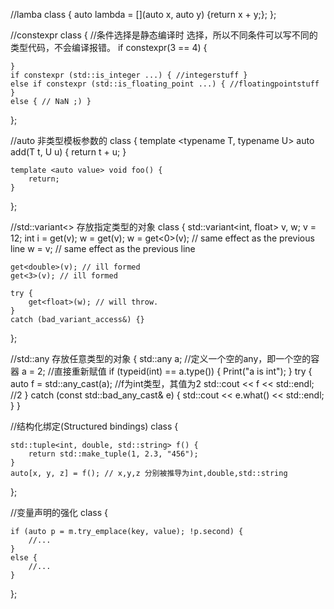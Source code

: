 //lamba
class
{
	auto lambda = [](auto x, auto y) {return x + y;};
};

//constexpr
class
{
    //条件选择是静态编译时 选择，所以不同条件可以写不同的类型代码，不会编译报错。
	if constexpr(3 == 4)
	{

	}
	if constexpr (std::is_integer ...) { //integerstuff }
	else if constexpr (std::is_floating_point ...) { //floatingpointstuff }
	else { // NaN ;) }

};

//auto 非类型模板参数的 
class
{
	template <typename T, typename U>
	auto add(T t, U u) {
		return t + u;
	}


	template <auto value> void foo() {
		return;
	}
};

//std::variant<> 存放指定类型的对象
class
{
	std::variant<int, float> v, w;
	v = 12;
	int i = get<int>(v);
	w = get<int>(v);
	w = get<0>(v); // same effect as the previous line
	w = v; // same effect as the previous line

	get<double>(v); // ill formed
	get<3>(v); // ill formed

	try {
		get<float>(w); // will throw.
	}
	catch (bad_variant_access&) {}
};

//std::any 存放任意类型的对象
{
	std::any a;  //定义一个空的any，即一个空的容器
	a = 2;   //直接重新赋值
	if (typeid(int) == a.type())
	{
		Print("a is int");
	}
	try
	{
		auto f = std::any_cast<int>(a); //f为int类型，其值为2
		std::cout << f << std::endl; //2
	}
	catch (const std::bad_any_cast& e)
	{
		std::cout << e.what() << std::endl;
	}
}

//结构化绑定(Structured bindings)
class
{

	std::tuple<int, double, std::string> f() {
		return std::make_tuple(1, 2.3, "456");
	}
	auto[x, y, z] = f(); // x,y,z 分别被推导为int,double,std::string
};

//变量声明的强化
class
{

	if (auto p = m.try_emplace(key, value); !p.second) {
		//...
	}
	else {
		//...
	}
};